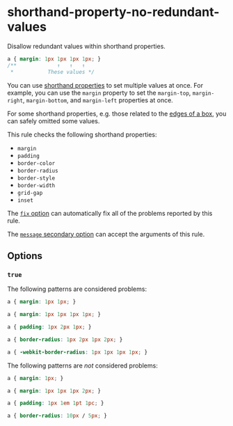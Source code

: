 # shorthand-property-no-redundant-values

Disallow redundant values within shorthand properties.

<!-- prettier-ignore -->
```css
a { margin: 1px 1px 1px 1px; }
/**             ↑   ↑   ↑
 *           These values */
```

You can use [shorthand properties](https://developer.mozilla.org/en-US/docs/Web/CSS/Shorthand_properties) to set multiple values at once. For example, you can use the `margin` property to set the `margin-top`, `margin-right`, `margin-bottom`, and `margin-left` properties at once.

For some shorthand properties, e.g. those related to the [edges of a box](https://developer.mozilla.org/en-US/docs/Web/CSS/Shorthand_properties#edges_of_a_box), you can safely omitted some values.

This rule checks the following shorthand properties:

- `margin`
- `padding`
- `border-color`
- `border-radius`
- `border-style`
- `border-width`
- `grid-gap`
- `inset`

The [`fix` option](https://github.com/stylelint/stylelint/tree/16.6.1/docs/user-guide/options.md#fix) can automatically fix all of the problems reported by this rule.

The [`message` secondary option](https://github.com/stylelint/stylelint/tree/16.6.1/docs/user-guide/configure.md#message) can accept the arguments of this rule.

## Options

### `true`

The following patterns are considered problems:

<!-- prettier-ignore -->
```css
a { margin: 1px 1px; }
```

<!-- prettier-ignore -->
```css
a { margin: 1px 1px 1px 1px; }
```

<!-- prettier-ignore -->
```css
a { padding: 1px 2px 1px; }
```

<!-- prettier-ignore -->
```css
a { border-radius: 1px 2px 1px 2px; }
```

<!-- prettier-ignore -->
```css
a { -webkit-border-radius: 1px 1px 1px 1px; }
```

The following patterns are _not_ considered problems:

<!-- prettier-ignore -->
```css
a { margin: 1px; }
```

<!-- prettier-ignore -->
```css
a { margin: 1px 1px 1px 2px; }
```

<!-- prettier-ignore -->
```css
a { padding: 1px 1em 1pt 1pc; }
```

<!-- prettier-ignore -->
```css
a { border-radius: 10px / 5px; }
```
